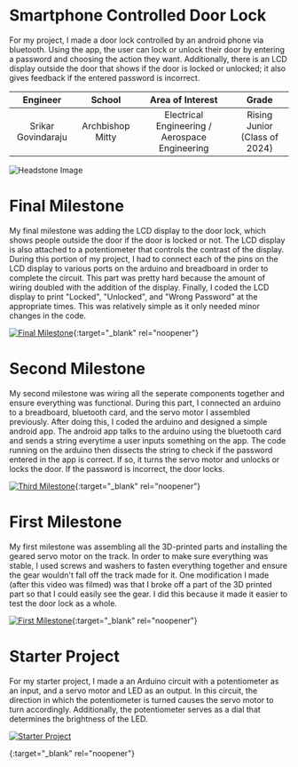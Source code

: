 ﻿# Smartphone Controlled Door Lock
For my project, I made a door lock controlled by an android phone via bluetooth. Using the app, the user can lock or unlock their door by entering a password and choosing the action they want. Additionally, there is an LCD display outside the door that shows if the door is locked or unlocked; it also gives feedback if the entered password is incorrect.

| **Engineer** | **School** | **Area of Interest** | **Grade** |
|:--:|:--:|:--:|:--:|
| Srikar Govindaraju | Archbishop Mitty | Electrical Engineering / Aerospace Engineering | Rising Junior (Class of 2024)

![Headstone Image](https://lh3.googleusercontent.com/pw/AM-JKLWfd4dRvPAdevC8uQD5BAGlrTkiSEIejKgGMrf6Ioi7zm-y-rQSPijZxKdHorBCxwCIgvUzAdC4sgc-4A9S3oRGqgodxC7O4o6nuXvSSjbxyCt2yUhsgkUaQuAJ4a0RgB01Sj9s7dog-eMnixIZVnbI=w923-h922-no?authuser=0)
  
# Final Milestone
My final milestone was adding the LCD display to the door lock, which shows people outside the door if the door is locked or not. The LCD display is also attached to a potentiometer that controls the contrast of the display. During this portion of my project, I had to connect each of the pins on the LCD display to various ports on the arduino and breadboard in order to complete the circuit. This part was pretty hard because the amount of wiring doubled with the addition of the display. Finally, I coded the LCD display to print "Locked", "Unlocked", and "Wrong Password" at the appropriate times. This was relatively simple as it only needed minor changes in the code.

[![Final Milestone](https://img.youtube.com/vi/Q4Cgstgzsl0/maxresdefault.jpg )](https://www.youtube.com/watch?v=Q4Cgstgzsl0 "Final Milestone"){:target="_blank" rel="noopener"}

# Second Milestone
My second milestone was wiring all the seperate components together and ensure everything was functional. During this part, I connected an arduino to a breadboard, bluetooth card, and the servo motor I assembled previously. After doing this, I coded the arduino and designed a simple android app. The android app talks to the arduino using the bluetooth card and sends a string everytime a user inputs something on the app. The code running on the arduino then dissects the string to check if the password entered in the app is correct. If so, it turns the servo motor and unlocks or locks the door. If the password is incorrect, the door locks.

[![Third Milestone](https://img.youtube.com/vi/qeDH108uZjY/maxresdefault.jpg)](https://www.youtube.com/watch?v=qeDH108uZjY "Second Milestone"){:target="_blank" rel="noopener"}
# First Milestone
  

My first milestone was assembling all the 3D-printed parts and installing the geared servo motor on the track. In order to make sure everything was stable, I used screws and washers to fasten everything together and ensure the gear wouldn't fall off the track made for it. One modification I made (after this video was filmed) was that I broke off a part of the 3D printed part so that I could easily see the gear. I did this because it made it easier to test the door lock as a whole.

[![First Milestone](https://img.youtube.com/vi/kdh-Tp_1m2Y/maxresdefault.jpg)](https://www.youtube.com/watch?v=kdh-Tp_1m2Y "First Milestone"){:target="_blank" rel="noopener"}

# Starter Project
For my starter project, I made a an Arduino circuit with a potentiometer as an input, and a servo motor and LED as an output. In this circuit, the direction in which the potentiometer is turned causes the servo motor to turn accordingly. Additionally, the potentiometer serves as a dial that determines the brightness of the LED.

[![Starter Project](http://i3.ytimg.com/vi/qiLTGKnkjeY/hqdefault.jpg)](https://www.youtube.com/watch?v=qiLTGKnkjeY "Starter Project")

{:target="_blank" rel="noopener"}





